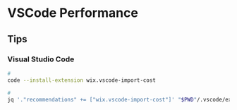 # VSCode Performance

## Tips

### Visual Studio Code

```sh
#
code --install-extension wix.vscode-import-cost

#
jq '."recommendations" += ["wix.vscode-import-cost"]' "$PWD"/.vscode/extensions.json | sponge "$PWD"/.vscode/extensions.json
```
